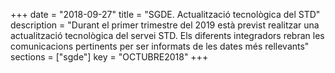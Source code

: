 +++
date = "2018-09-27"
title = "SGDE. Actualització tecnològica del STD"
description = "Durant el primer trimestre del 2019 està previst realitzar una actualització tecnològica del servei STD. Els diferents integradors rebran les comunicacions pertinents per ser informats de les dates més rellevants"
sections = ["sgde"]
key = "OCTUBRE2018"
+++
